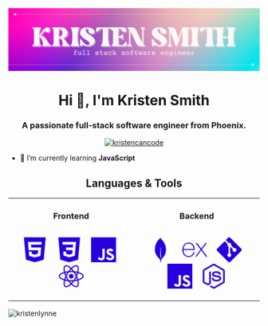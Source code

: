 <img src="https://github.com/kristenlynne/kristenlynne/blob/main/header/41ghheader.png" alt="header">

<h1 align="center">Hi 👋, I'm Kristen Smith</h1>
<h3 align="center">A passionate full-stack software engineer from Phoenix.</h3>

<p align="center"> <a href="https://twitter.com/kristencancode" target="blank"><img src="https://img.shields.io/twitter/follow/kristencancode?logo=twitter&style=for-the-badge" alt="kristencancode" /></a> </p>

- 🌱 I’m currently learning **JavaScript**


<h2 align="center" color="white">Languages & Tools</h2>
<div align="center">
<table>
	<tr>
		<td valign="top" width="45%">
			<h3 align="center" color="white">Frontend</h3>
			<br>
			<div align="center" >
            	&nbsp
		              <img src="https://github.com/kristenlynne/kristenlynne/blob/main/icons/html5.svg" alt="HTML5" height="50" />
		&nbsp&nbsp&nbsp
                <img src="https://github.com/kristenlynne/kristenlynne/blob/main/icons/css3.svg" alt="CSS3" height="50" />
		&nbsp&nbsp&nbsp
                <img src="https://github.com/kristenlynne/kristenlynne/blob/main/icons/javascript.svg" alt="JavaScript" height="50" />
		&nbsp&nbsp&nbsp
                <img src="https://github.com/kristenlynne/kristenlynne/blob/main/icons/react.svg" alt="React" height="50" />
			</div>
			</td>
		<td valign="top" width="45%">
			<h3 align="center" color="white">Backend</h3>
			<br>
            <div align="center">
			&nbsp
		              <img  src="https://github.com/kristenlynne/kristenlynne/blob/main/icons/mongodb.svg" alt="MongoDB" height="50" />
                &nbsp&nbsp&nbsp
                <img  src="https://github.com/kristenlynne/kristenlynne/blob/main/icons/express.svg" alt="Express" height="50" />
		&nbsp&nbsp&nbsp 
                <img  src="https://github.com/kristenlynne/kristenlynne/blob/main/icons/git.svg" alt="Git" height="50" />
		&nbsp&nbsp&nbsp
                <img src="https://github.com/kristenlynne/kristenlynne/blob/main/icons/javascript.svg" alt="JavaScript" height="50" />
		&nbsp&nbsp&nbsp
                <img  src="https://github.com/kristenlynne/kristenlynne/blob/main/icons/nodejs.svg" alt="Node.js" height="50" />
				<br>
				<br>	
			</div>
		</td>
	</tr>
</table>
</div>

<!-- <h3 align="left">Connect with me:</h3>
<p align="left">
<a href="https://twitter.com/kristencancode" target="blank"><img align="center" src="https://raw.githubusercontent.com/rahuldkjain/github-profile-readme-generator/master/src/images/icons/Social/twitter.svg" alt="kristencancode" height="30" width="40" /></a>
<a href="https://linkedin.com/in/kristen-lynne" target="blank"><img align="center" src="https://raw.githubusercontent.com/rahuldkjain/github-profile-readme-generator/master/src/images/icons/Social/linked-in-alt.svg" alt="kristen-lynne" height="30" width="40" /></a>
</p> -->

<!-- <h3 align="left">Languages and Tools:</h3>
<p align="left"> <a href="https://www.w3schools.com/css/" target="_blank" rel="noreferrer"> <img src="https://raw.githubusercontent.com/devicons/devicon/master/icons/css3/css3-original-wordmark.svg" alt="css3" width="40" height="40"/> </a> <a href="https://expressjs.com" target="_blank" rel="noreferrer"> <img src="https://raw.githubusercontent.com/devicons/devicon/master/icons/express/express-original-wordmark.svg" alt="express" width="40" height="40"/> </a> <a href="https://git-scm.com/" target="_blank" rel="noreferrer"> <img src="https://www.vectorlogo.zone/logos/git-scm/git-scm-icon.svg" alt="git" width="40" height="40"/> </a> <a href="https://www.w3.org/html/" target="_blank" rel="noreferrer"> <img src="https://raw.githubusercontent.com/devicons/devicon/master/icons/html5/html5-original-wordmark.svg" alt="html5" width="40" height="40"/> </a> <a href="https://developer.mozilla.org/en-US/docs/Web/JavaScript" target="_blank" rel="noreferrer"> <img src="https://raw.githubusercontent.com/devicons/devicon/master/icons/javascript/javascript-original.svg" alt="javascript" width="40" height="40"/> </a> <a href="https://www.mongodb.com/" target="_blank" rel="noreferrer"> <img src="https://raw.githubusercontent.com/devicons/devicon/master/icons/mongodb/mongodb-original-wordmark.svg" alt="mongodb" width="40" height="40"/> </a> <a href="https://nodejs.org" target="_blank" rel="noreferrer"> <img src="https://raw.githubusercontent.com/devicons/devicon/master/icons/nodejs/nodejs-original-wordmark.svg" alt="nodejs" width="40" height="40"/> </a> <a href="https://reactjs.org/" target="_blank" rel="noreferrer"> <img src="https://raw.githubusercontent.com/devicons/devicon/master/icons/react/react-original-wordmark.svg" alt="react" width="40" height="40"/> </a> </p> -->

<!-- <p><img align="left" src="https://github-readme-stats.vercel.app/api/top-langs?username=kristenlynne&show_icons=true&locale=en&layout=compact" alt="kristenlynne" /></p>

<p>&nbsp;<img align="center" src="https://github-readme-stats.vercel.app/api?username=kristenlynne&show_icons=true&locale=en" alt="kristenlynne" /></p>
 -->
<p><img align="center" src="https://github-readme-streak-stats.herokuapp.com/?user=kristenlynne&" alt="kristenlynne" /></p>
